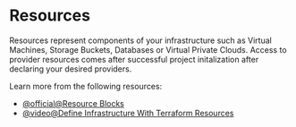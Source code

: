 # Resources

Resources represent components of your infrastructure such as Virtual Machines, Storage Buckets, Databases or Virtual Private Clouds. Access to provider resources comes after successful project initalization after declaring your desired providers.

Learn more from the following resources:

- [@official@Resource Blocks](https://developer.hashicorp.com/terraform/language/resources/syntax)
- [@video@Define Infrastructure With Terraform Resources](https://developer.hashicorp.com/terraform/tutorials/configuration-language/resource)
